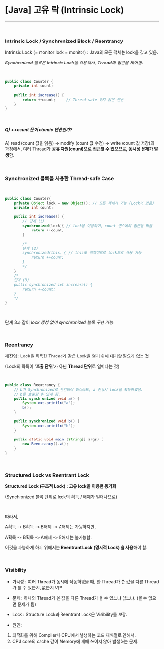 # [Java] 고유 락 (Intrinsic Lock)

---

<br>

### Intrinsic Lock / Synchronized Block / Reentrancy

Intrinsic Lock (= monitor lock = monitor) : Java의 모든 객체는 lock을 갖고 있음.

*Synchronized 블록은 Intrinsic Lock을 이용해서, Thread의 접근을 제어함.*

<br>

```java
public class Counter {
    private int count;
    
    public int increase() {
        return ++count;		// Thread-safe 하지 않은 연산
    }
}
```

<br>

##### Q) ++count 문이 atomic 연산인가?

A) read (count 값을 읽음) -> modify (count 값 수정) -> write (count 값 저장)의 과정에서, 여러 Thread가 **공유 자원(count)으로 접근할 수 있으므로, 동시성 문제가 발생**함.

<br>

### Synchronized 블록을 사용한 Thread-safe Case

<br>

```java
public class Counter{
    private Object lock = new Object(); // 모든 객체가 가능 (Lock이 있음)
    private int count;
    
    public int increase() {
        // 단계 (1)
        synchronized(lock){	// lock을 이용하여, count 변수에의 접근을 막음
            return ++count;
        }
        
        /* 
        단계 (2)
        synchronized(this) { // this도 객체이므로 lock으로 사용 가능
        	return ++count;
        }
        */
    }
    /*
    단계 (3)
    public synchronized int increase() {
    	return ++count;
    }
    */
}
```

<br>

단계 3과 같이 *lock 생성 없이 synchronized 블록 구현 가능*

<br>



### Reentrancy

재진입 : Lock을 획득한 Thread가 같은 Lock을 얻기 위해 대기할 필요가 없는 것

(Lock의 획득이 '**호출 단위**'가 아닌 **Thread 단위**로 일어나는 것)

<br>

```java
public class Reentrancy {
    // b가 Synchronized로 선언되어 있더라도, a 진입시 lock을 획득하였음.
    // b를 호출할 수 있게 됨.
    public synchronized void a() {
        System.out.println("a");
        b();
    }
    
    public synchronized void b() {
        System.out.println("b");
    }
    
    public static void main (String[] args) {
        new Reentrancy().a();
    }
}
```

<br>

### Structured Lock vs Reentrant Lock

**Structured Lock (구조적 Lock) : 고유 lock을 이용한 동기화**

(Synchronized 블록 단위로 lock의 획득 / 해제가 일어나므로)

<br>

따라서,

A획득 -> B획득 -> B해제 -> A해제는 가능하지만,

A획득 -> B획득 -> A해제 -> B해제는 불가능함.

이것을 가능하게 하기 위해서는 **Reentrant Lock (명시적 Lock) 을 사용**해야 함.

<br>

### Visibility

* 가시성 : 여러 Thread가 동시에 작동하였을 때, 한 Thread가 쓴 값을 다른 Thread가 볼 수 있는지, 없는지 여부

* 문제 : 하나의 Thread가 쓴 값을 다른 Thread가 볼 수 있느냐 없느냐. (볼 수 없으면 문제가 됨)

* Lock : Structure Lock과 Reentrant Lock은 Visibility를 보장.

* 원인 :

1. 최적화를 위해 Compiler나 CPU에서 발생하는 코드 재배열로 인해서.
2. CPU core의 cache 값이 Memory에 제때 쓰이지 않아 발생하는 문제.

<br>